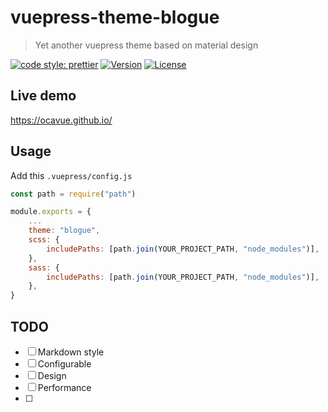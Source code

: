 # vuepress-theme-blogue

> Yet another vuepress theme based on material design

[![code style: prettier](https://img.shields.io/badge/code_style-prettier-ff69b4.svg)](https://github.com/prettier/prettier)
[![Version](https://img.shields.io/npm/v/vuepress-theme-blogue.svg)](https://www.npmjs.com/package/vuepress-theme-blogue)
[![License](https://img.shields.io/npm/l/vuepress-theme-blogue.svg)](https://www.npmjs.com/package/vuepress-theme-blogue)

## Live demo

https://ocavue.github.io/

## Usage

Add this `.vuepress/config.js`

```js
const path = require("path")

module.exports = {
    ...
    theme: "blogue",
    scss: {
        includePaths: [path.join(YOUR_PROJECT_PATH, "node_modules")],
    },
    sass: {
        includePaths: [path.join(YOUR_PROJECT_PATH, "node_modules")],
    },
}
```

## TODO

- [ ] Markdown style
- [ ] Configurable
- [ ] Design
- [ ] Performance
- [ ]